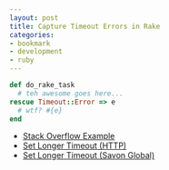 ```yaml
---
layout: post
title: Capture Timeout Errors in Rake
categories:
- bookmark
- development
- ruby
---
```


``` ruby
def do_rake_task
  # teh awesome goes here...
rescue Timeout::Error => e
  # wtf? #{e}
end
```

* [Stack Overflow Example](http://stackoverflow.com/questions/18473489/ruby-rake-task-api-timeout-error)
* [Set Longer Timeout (HTTP)](http://userprimary.net/posts/2008/04/13/setting-a-longer-timeout-for-nethttp-requests-in-ruby/)
* [Set Longer Timeout (Savon Global)](http://savonrb.com/version2/globals.html)